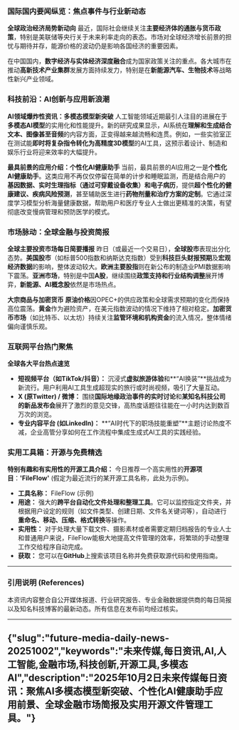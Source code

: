 ### 国际国内要闻纵览：焦点事件与行业新动态

**全球政治经济局势新动向**
最近，国际社会继续关注**主要经济体的通胀与货币政策**，特别是美联储等央行关于未来利率走向的表态。市场对全球经济增长前景的担忧与期待并存，能源价格的波动仍是影响各国经济的重要因素。

在中国国内，**数字经济与实体经济深度融合**成为国家政策关注的重点。各大城市在推动**高新技术产业集群**发展方面持续发力，特别是在**新能源汽车、生物技术**等战略性新兴产业领域。

### 科技前沿：AI创新与应用新浪潮

**AI领域爆炸性资讯：多模态模型新突破**
人工智能领域近期最引人注目的进展在于**多模态AI模型**的实用化和性能提升。新的研究成果显示，AI系统在**理解和生成结合文本、图像甚至音频**的内容方面，正变得越来越流畅和连贯。例如，一些实验室正在测试能**即时将复杂指令转化为高精度3D模型**的AI工具，这预示着设计、制造和娱乐行业将迎来效率的大幅提升。

**最具前景的应用介绍：个性化AI健康助手**
当前，最具前景的AI应用之一是**个性化AI健康助手**。这类应用不再仅仅停留在简单的计步和睡眠监测，而是结合用户的**基因数据、实时生理指标（通过可穿戴设备收集）和电子病历**，提供**超个性化的健康建议、疾病风险预测**，甚至辅助医生进行**药物剂量和治疗方案的定制**。它通过深度学习模型分析海量健康数据，帮助用户和医疗专业人士做出更精准的决策，有望彻底改变慢病管理和预防医学的模式。

### 市场脉动：全球金融与投资简报

**全球主要投资市场每日简要播报**
昨日（或最近一个交易日），**全球股市**表现出分化态势。**美国股市**（如标普500指数和纳斯达克指数）受到**科技巨头财报预期**及**宏观经济数据**的影响，整体波动较大。**欧洲主要股指**则在新公布的制造业PMI数据影响下震荡。**亚洲市场**，特别是中国**A股**，继续围绕**政策支持和行业结构调整**展开博弈，**新能源、AI概念股**依然是市场热点。

**大宗商品与加密货币**
**原油价格**因OPEC+的供应政策和全球需求预期的变化而保持高位震荡。**黄金**作为避险资产，在美元指数波动的情况下维持了相对稳定。**加密货币市场**（如比特币、以太坊）持续关注**监管环境和机构资金**的流入情况，整体情绪偏向谨慎乐观。

### 互联网平台热门聚焦

**全球各大平台热点速览**
* **短视频平台（如TikTok/抖音）：** 沉浸式**虚拟旅游体验**和**“AI换装”**挑战成为新流行。用户利用AI工具生成超现实的旅行或时尚视频，吸引了大量互动。
* **X (原Twitter) / 微博：** 围绕**国际地缘政治事件的实时讨论**和**某知名科技公司的新品发布会**展开了激烈的意见交锋，高热度话题往往能在一小时内达到数百万次的浏览。
* **专业内容平台 (如LinkedIn)：** **“AI时代下的职场技能重塑”**主题讨论热度不减，企业高管分享如何在工作流程中集成生成式AI工具的实践经验。

### 实用工具箱：开源与免费精选

**特别有趣和有实用性的开源工具介绍：**
今日推荐一个高实用性的**开源项目**：**'FileFlow'** (假定为最近流行的某开源工具名称，此处为示例)。

* **工具名称：** FileFlow (示例)
* **用途：** 强大的**跨平台自动化文件处理和整理工具**。它可以监控指定文件夹，并根据用户设定的规则（如文件类型、创建日期、文件名关键词等），自动进行**重命名、移动、压缩、格式转换**等操作。
* **实用性：** 对于处理大量下载文件、摄影素材或者需要定期归档报告的专业人士和普通用户来说，FileFlow能极大地提高文件管理的效率，将繁琐的手动整理工作交给程序自动完成。
* **获取：** 您可以在**GitHub**上搜索该项目名称并免费获取源代码和使用指南。

---

### 引用说明 (References)
本资讯内容整合自公开媒体报道、行业研究报告、专业金融数据提供商的每日简报以及知名科技博客的最新动态。所有信息在发布前均经过核实。

---

## {"slug":"future-media-daily-news-20251002","keywords":"未来传媒,每日资讯,AI,人工智能,金融市场,科技创新,开源工具,多模态AI","description":"2025年10月2日未来传媒每日资讯：聚焦AI多模态模型新突破、个性化AI健康助手应用前景、全球金融市场简报及实用开源文件管理工具。"}